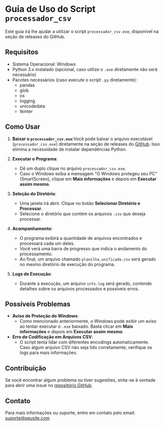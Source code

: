 # Guia de Uso do Script `processador_csv`

Este guia irá lhe ajudar a utilizar o script `processador_csv.exe`, disponível na seção de releases do GitHub.

## Requisitos

- Sistema Operacional: Windows
- Python 3.x instalado (opcional, caso utilize o `.exe` diretamente não será necessário)
- Pacotes necessários (caso execute o script `.py` diretamente):
  - pandas
  - glob
  - os
  - logging
  - unicodedata
  - tkinter

## Como Usar

1. **Baixar o `processador_csv.exe`**:Você pode baixar o arquivo executável (`processador_csv.exe`) diretamente na seção de releases do [GitHub](https://github.com/seu-repo/release). Isso elimina a necessidade de instalar dependências Python.
2. **Executar o Programa**:

   - Dê um duplo clique no arquivo `processador_csv.exe`.
   - Caso o Windows exiba a mensagem "O Windows protegeu seu PC" (SmartScreen), clique em **Mais informações** e depois em **Executar assim mesmo**.
3. **Seleção do Diretório**:

   - Uma janela irá abrir. Clique no botão **Selecionar Diretório e Processar**.
   - Selecione o diretório que contém os arquivos `.csv` que deseja processar.
4. **Acompanhamento**:

   - O programa exibirá a quantidade de arquivos encontrados e processará cada um deles.
   - Você verá uma barra de progresso que indica o andamento do processamento.
   - Ao final, um arquivo chamado `planilha_unificada.csv` será gerado no mesmo diretório de execução do programa.
5. **Logs de Execução**:

   - Durante a execução, um arquivo `info.log` será gerado, contendo detalhes sobre os arquivos processados e possíveis erros.

## Possíveis Problemas

- **Aviso de Proteção do Windows**:
  - Como mencionado anteriormente, o Windows pode exibir um aviso ao tentar executar o `.exe` baixado. Basta clicar em **Mais informações** e depois em **Executar assim mesmo**.
- **Erro de Codificação em Arquivos CSV**:
  - O script tenta lidar com diferentes encodings automaticamente. Caso algum arquivo CSV não seja lido corretamente, verifique os logs para mais informações.

## Contribuição

Se você encontrar algum problema ou tiver sugestões, sinta-se à vontade para abrir uma issue no [repositório GitHub](https://github.com/seu-repo/issues).

## Contato

Para mais informações ou suporte, entre em contato pelo email: suporte@seusite.com

